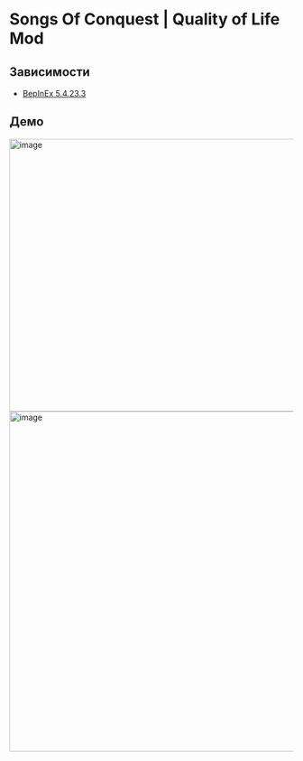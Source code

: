 # Songs Of Conquest | Quality of Life Mod

## Зависимости
- [BepInEx 5.4.23.3](https://github.com/BepInEx/BepInEx/releases/tag/v5.4.23.3)

## Демо
<img width="505" height="483" alt="image" src="https://github.com/user-attachments/assets/b7ef12a4-744f-4a03-abe5-65e3788b135d" />
<img width="525" height="603" alt="image" src="https://github.com/user-attachments/assets/c0a9dbe0-f5b5-49d0-9084-f398cacc9c28" />


